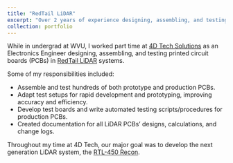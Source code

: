 ```yaml
---
title: "RedTail LiDAR"
excerpt: "Over 2 years of experience designing, assembling, and testing printed circuit boards (PCBs) in RedTail LiDAR systems."
collection: portfolio
---
```


While in undergrad at WVU, I worked part time at [4D Tech Solutions](https://4dtechsolutions.com) as an Electronics Engineer designing, assembling, and testing printed circuit boards (PCBs) in [RedTail LiDAR](https://redtaillidar.com) systems.

Some of my responsibilities included:
- Assemble and test hundreds of both prototype and production PCBs.
- Adapt test setups for rapid development and prototyping, improving accuracy and efficiency.
- Develop test boards and write automated testing scripts/procedures for production PCBs.
- Created documentation for all LiDAR PCBs’ designs, calculations, and change logs.

Throughout my time at 4D Tech, our major goal was to develop the next generation LiDAR system, the [RTL-450 Recon](https://www.redtaillidar.com/insights/redtail-lidar-exhibits-at-sof-week-2025-and-xponential-2025).
